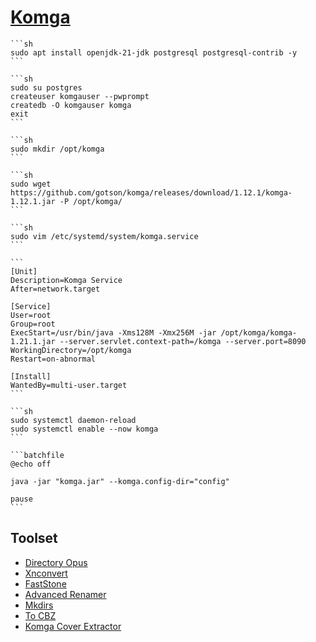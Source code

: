 # [Komga](https://github.com/gotson/komga)

````{tab} Ubuntu 22 ARM [^1][^2][^3]
```sh
sudo apt install openjdk-21-jdk postgresql postgresql-contrib -y
```

```sh
sudo su postgres
createuser komgauser --pwprompt
createdb -O komgauser komga
exit
```

```sh
sudo mkdir /opt/komga
```

```sh
sudo wget https://github.com/gotson/komga/releases/download/1.12.1/komga-1.12.1.jar -P /opt/komga/
```

```sh
sudo vim /etc/systemd/system/komga.service
```

```
[Unit]
Description=Komga Service
After=network.target

[Service]
User=root
Group=root
ExecStart=/usr/bin/java -Xms128M -Xmx256M -jar /opt/komga/komga-1.21.1.jar --server.servlet.context-path=/komga --server.port=8090
WorkingDirectory=/opt/komga
Restart=on-abnormal

[Install]
WantedBy=multi-user.target
```

```sh
sudo systemctl daemon-reload
sudo systemctl enable --now komga
```
````

````{tab} Windows 10
```batchfile
@echo off

java -jar "komga.jar" --komga.config-dir="config"

pause
```
````

## Toolset

- [Directory Opus](https://www.gpsoft.com.au/)
- [Xnconvert](https://www.xnview.com/en/xnconvert/)
- [FastStone](https://www.faststone.org/)
- [Advanced Renamer](https://www.advancedrenamer.com)
- [Mkdirs](https://github.com/dolanor/mkdirs)
- [To CBZ](https://github.com/italomaia/to-cbz)
- [Komga Cover Extractor](https://github.com/zachstultz/komga-cover-extractor)

[^1]: [How to Install Komga on Ubuntu Server Latest](https://ipv6.rs/tutorial/Ubuntu_Server_Latest/Komga/)
[^2]: [Komga - Breaking changes](https://komga.org/blog/prepare-v1/#breaking-changes)
[^3]: [Configuration options](https://komga.org/docs/installation/configuration)